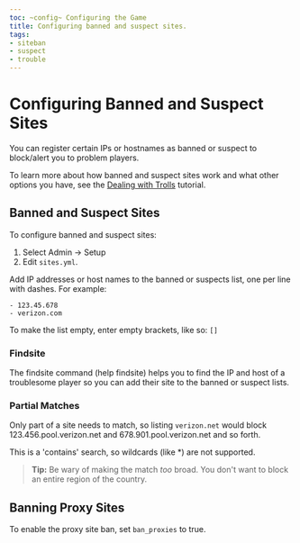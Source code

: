 ```yaml
---
toc: ~config~ Configuring the Game
title: Configuring banned and suspect sites.
tags: 
- siteban
- suspect
- trouble
---
```


# Configuring Banned and Suspect Sites

You can register certain IPs or hostnames as banned or suspect to block/alert you to problem players.  

To learn more about how banned and suspect sites work and what other options you have, see the [Dealing with Trolls](/tutorials/manage/trolls) tutorial.

## Banned and Suspect Sites

To configure banned and suspect sites:

1. Select Admin -> Setup
2. Edit `sites.yml`.

Add IP addresses or host names to the banned or suspects list, one per line with dashes.  For example:

    - 123.45.678
    - verizon.com

To make the list empty, enter empty brackets, like so:  `[]`

### Findsite

The findsite command (help findsite) helps you to find the IP and host of a troublesome player so you can add their site to the banned or suspect lists.

### Partial Matches

Only part of a site needs to match, so listing `verizon.net` would block 123.456.pool.verizon.net and 678.901.pool.verizon.net and so forth.  

This is a 'contains' search, so wildcards (like *) are not supported.

> <i class="fa fa-info-circle"></i> **Tip:** Be wary of making the match *too* broad.  You don't want to block an entire region of the country.

## Banning Proxy Sites

To enable the proxy site ban, set `ban_proxies` to true.  

